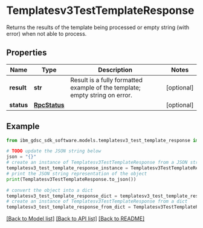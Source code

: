 # Templatesv3TestTemplateResponse

Returns the results of the template being processed or empty string (with error) when not able to process.

## Properties

Name | Type | Description | Notes
------------ | ------------- | ------------- | -------------
**result** | **str** | Result is a fully formatted example of the template; empty string on error. | [optional] 
**status** | [**RpcStatus**](RpcStatus.md) |  | [optional] 

## Example

```python
from ibm_gdsc_sdk_software.models.templatesv3_test_template_response import Templatesv3TestTemplateResponse

# TODO update the JSON string below
json = "{}"
# create an instance of Templatesv3TestTemplateResponse from a JSON string
templatesv3_test_template_response_instance = Templatesv3TestTemplateResponse.from_json(json)
# print the JSON string representation of the object
print(Templatesv3TestTemplateResponse.to_json())

# convert the object into a dict
templatesv3_test_template_response_dict = templatesv3_test_template_response_instance.to_dict()
# create an instance of Templatesv3TestTemplateResponse from a dict
templatesv3_test_template_response_from_dict = Templatesv3TestTemplateResponse.from_dict(templatesv3_test_template_response_dict)
```
[[Back to Model list]](../README.md#documentation-for-models) [[Back to API list]](../README.md#documentation-for-api-endpoints) [[Back to README]](../README.md)


